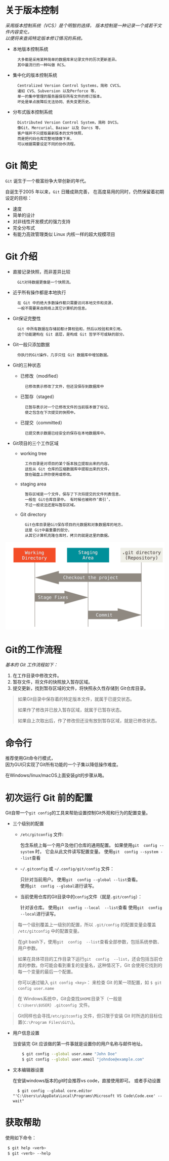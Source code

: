 #  关于版本控制

*采用版本控制系统（VCS）是个明智的选择，
版本控制是一种记录一个或若干文件内容变化，  
以便将来查阅特定版本修订情况的系统。* 


- 本地版本控制系统

        大多都是采用某种简单的数据库来记录文件的历次更新差异。
        其中最流行的一种叫做 RCS。

- 集中化的版本控制系统

        Centralized Version Control Systems，简称 CVCS。
        诸如 CVS、Subversion 以及Perforce 等，
        单一的集中管理的服务器保存所有文件的修订版本。
        坏处是单点故障后无法协同、丢失变更历史。

- 分布式版本控制系统
        
        Distributed Version Control System，简称 DVCS。
        像Git、Mercurial、Bazaar 以及 Darcs 等，
        客户端并不只提取最新版本的文件快照，
        而是把代码仓库完整地镜像下来，
        可以根据需要设定不同的协作流程。

# Git 简史

`Git` 诞生于一个极富纷争大举创新的年代。

自诞生于2005 年以来，`Git` 日臻成熟完善，
在高度易用的同时，仍然保留着初期设定的目标：

- 速度
- 简单的设计
- 对非线性开发模式的强力支持
- 完全分布式
- 有能力高效管理类似 Linux 内核一样的超大规模项目

# Git 介绍

- 直接记录快照，而非差异比较

        Git对待数据更像是一个快照流。

- 近乎所有操作都是本地执行

        在 Git 中的绝大多数操作都只需要访问本地文件和资源，
        一般不需要来自网络上其它计算机的信息。

- Git保证完整性

        Git 中所有数据在存储前都计算校验和，然后以校验和来引用。
        这个功能建构在 Git 底层，是构成 Git 哲学不可或缺的部分。

- Git一般只添加数据

        你执行的Git操作，几乎只往 Git 数据库中增加数据。

- Git的三种状态
    - 已修改（modified）
            
            已修改表示修改了文件，但还没保存到数据库中

    - 已暂存（staged）

            已暂存表示对一个已修改文件的当前版本做了标记，
            使之包含在下次提交的快照中。

    - 已提交（committed）

            已提交表示数据已经安全的保存在本地数据库中。

- Git项目的三个工作区域
    - working tree

            工作目录是对项目的某个版本独立提取出来的内容。 
            这些从 Git 仓库的压缩数据库中提取出来的文件，
            放在磁盘上供你使用或修改。
    - staging area

            暂存区域是一个文件，保存了下次将提交的文件列表信息，
            一般在 Git仓库目录中。 有时候也被称作‘索引’，
            不过一般说法还是叫暂存区域。

    - Git directory

            Git仓库目录是Git保存项目的元数据和对象数据库的地方。 
            这是 Git中最重要的部分，
            从其它计算机克隆仓库时，拷贝的就是这里的数据。

![](./medias/three_sections.png)

# Git的工作流程

*基本的 Git 工作流程如下：*

1. 在工作目录中修改文件。
2. 暂存文件，将文件的快照放入暂存区域。
3. 提交更新，找到暂存区域的文件，将快照永久性存储到 Git仓库目录。

> 如果Git目录中保存着的特定版本文件，就属于已提交状态。 
>
> 如果作了修改并已放入暂存区域，就属于已暂存状态。 
>
>如果自上次取出后，作了修改但还没有放到暂存区域，就是已修改状态。



# 命令行

推荐使用Git命令行模式，  
因为GUI只实现了Git所有功能的一个子集以降低操作难度。

在Windows/linux/macOS上面安装git的步骤从略。

# 初次运行 Git 前的配置

Git自带一个`git config`的工具来帮助设置控制Git外观和行为的配置变量。

- 三个级别的配置
    - `/etc/gitconfig` 文件: 
        
        包含系统上每一个用户及他们仓库的通用配置。 
        如果使用`git  config --system` 时，
        它会从此文件读写配置变量。
        使用`git  config --system --list`查看

    - `~/.gitconfig` 或 `~/.config/git/config` 文件：
    
        只针对当前用户。
        使用`git  config --global --list`查看。  
        使用`git  config --global`进行读写。

    - 当前使用仓库的Git目录中的`config`文件（就是`.git/config`）：
    
        针对该仓库。 
        使用`git  config --local  --list`查看
        使用`git  config --local`进行读写。
        
> 每一个级别覆盖上一级别的配置，所以 `.git/config` 的配置变量会覆盖 `/etc/gitconfig` 中的配置变量。

>
> 在git bash下，使用`git  config  --list`查看全部参数，包括系统参数、用户参数。 

>
> 如果在具体项目的工作目录下运行`git  config  --list`，还会包括当前仓库的参数。你可能会看到重复的变量名，这种情况下，Git 会使用它找到的每一个变量的最后一个配置。

>
>你可以通过输入 `git config <key>`： 来检查 Git 的某一项配置，如
`$ git config user.name`

>
> 在 Windows系统中，Git会查找`$HOME`目录下（一般是 `C:\Users\$USER`）`.gitconfig `文件。

>
> Git同样也会寻找`/etc/gitconfig` 文件，但只限于安装 Git 时所选的目标位置(`C:\Program Files\Git\`)。



- 用户信息设置

    当安装完 Git 应该做的第一件事就是设置你的用户名称与邮件地址。
    
    ```bash
        $ git config --global user.name "John Doe"
        $ git config --global user.email "johndoe@example.com"
    ```

- 文本编辑器设置

    在安装windows版本的git时会推荐vs code，直接使用即可。 
    或者手动设置

        $ git config --global core.editor  "'C:\Users\u\AppData\Local\Programs\Microsoft VS Code\Code.exe' --wait"

# 获取帮助

使用如下命令：
```bash
 $ git help <verb>
 $ git <verb> --help

```
